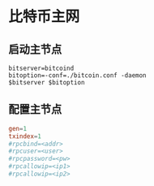 # 比特币主网

## 启动主节点
  ```
  bitserver=bitcoind
  bitoption=-conf=./bitcoin.conf -daemon
  $bitserver $bitoption
  ```

## 配置主节点
  ```bitcoin.conf
  gen=1
  txindex=1
  #rpcbind=<addr>
  #rpcuser=<user>
  #rpcpassword=<pw>
  #rpcallowip=<ip1>
  #rpcallowip=<ip2>
  ```
